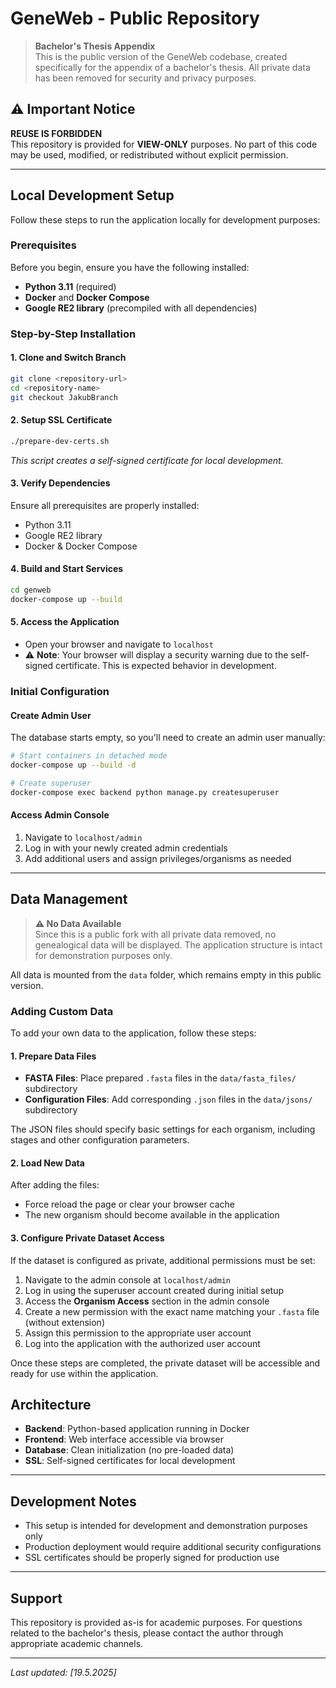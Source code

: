 # GeneWeb - Public Repository

> **Bachelor's Thesis Appendix**  
> This is the public version of the GeneWeb codebase, created specifically for the appendix of a bachelor's thesis. All private data has been removed for security and privacy purposes.

## ⚠️ Important Notice

**REUSE IS FORBIDDEN**  
This repository is provided for **VIEW-ONLY** purposes. No part of this code may be used, modified, or redistributed without explicit permission.

---

## Local Development Setup

Follow these steps to run the application locally for development purposes:

### Prerequisites

Before you begin, ensure you have the following installed:

- **Python 3.11** (required)
- **Docker** and **Docker Compose**
- **Google RE2 library** (precompiled with all dependencies)

### Step-by-Step Installation

#### 1. Clone and Switch Branch
```bash
git clone <repository-url>
cd <repository-name>
git checkout JakubBranch
```

#### 2. Setup SSL Certificate
```bash
./prepare-dev-certs.sh
```
*This script creates a self-signed certificate for local development.*

#### 3. Verify Dependencies
Ensure all prerequisites are properly installed:
- Python 3.11
- Google RE2 library
- Docker & Docker Compose

#### 4. Build and Start Services
```bash
cd genweb
docker-compose up --build
```

#### 5. Access the Application
- Open your browser and navigate to `localhost`
- ⚠️ **Note**: Your browser will display a security warning due to the self-signed certificate. This is expected behavior in development.

### Initial Configuration

#### Create Admin User
The database starts empty, so you'll need to create an admin user manually:

```bash
# Start containers in detached mode
docker-compose up --build -d

# Create superuser
docker-compose exec backend python manage.py createsuperuser
```

#### Access Admin Console
1. Navigate to `localhost/admin`
2. Log in with your newly created admin credentials
3. Add additional users and assign privileges/organisms as needed

---

## Data Management

> **⚠️ No Data Available**  
> Since this is a public fork with all private data removed, no genealogical data will be displayed. The application structure is intact for demonstration purposes only.

All data is mounted from the `data` folder, which remains empty in this public version.

### Adding Custom Data

To add your own data to the application, follow these steps:

#### 1. Prepare Data Files
- **FASTA Files**: Place prepared `.fasta` files in the `data/fasta_files/` subdirectory
- **Configuration Files**: Add corresponding `.json` files in the `data/jsons/` subdirectory

The JSON files should specify basic settings for each organism, including stages and other configuration parameters.

#### 2. Load New Data
After adding the files:
- Force reload the page or clear your browser cache
- The new organism should become available in the application

#### 3. Configure Private Dataset Access
If the dataset is configured as private, additional permissions must be set:

1. Navigate to the admin console at `localhost/admin`
2. Log in using the superuser account created during initial setup
3. Access the **Organism Access** section in the admin console
4. Create a new permission with the exact name matching your `.fasta` file (without extension)
5. Assign this permission to the appropriate user account
6. Log into the application with the authorized user account

Once these steps are completed, the private dataset will be accessible and ready for use within the application.

## Architecture

- **Backend**: Python-based application running in Docker
- **Frontend**: Web interface accessible via browser
- **Database**: Clean initialization (no pre-loaded data)
- **SSL**: Self-signed certificates for local development

---

## Development Notes

- This setup is intended for development and demonstration purposes only
- Production deployment would require additional security configurations
- SSL certificates should be properly signed for production use

---

## Support

This repository is provided as-is for academic purposes. For questions related to the bachelor's thesis, please contact the author through appropriate academic channels.

---

*Last updated: [19.5.2025]*
